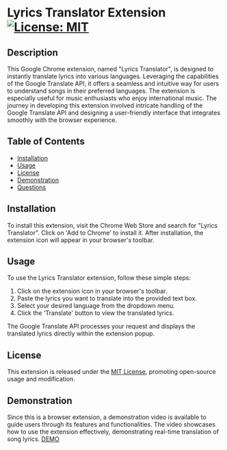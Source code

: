 # Lyrics Translator Extension [![License: MIT](https://img.shields.io/badge/License-MIT-yellow.svg)](https://opensource.org/licenses/MIT)

## Description

This Google Chrome extension, named "Lyrics Translator", is designed to instantly translate lyrics into various languages. Leveraging the capabilities of the Google Translate API, it offers a seamless and intuitive way for users to understand songs in their preferred languages. The extension is especially useful for music enthusiasts who enjoy international music. The journey in developing this extension involved intricate handling of the Google Translate API and designing a user-friendly interface that integrates smoothly with the browser experience.

## Table of Contents

- [Installation](#installation)
- [Usage](#usage)
- [License](#license)
- [Demonstration](#demonstration)
- [Questions](#questions)

## Installation

To install this extension, visit the Chrome Web Store and search for "Lyrics Translator". Click on 'Add to Chrome' to install it. After installation, the extension icon will appear in your browser's toolbar.

## Usage

To use the Lyrics Translator extension, follow these simple steps:
1. Click on the extension icon in your browser's toolbar.
2. Paste the lyrics you want to translate into the provided text box.
3. Select your desired language from the dropdown menu.
4. Click the 'Translate' button to view the translated lyrics.

The Google Translate API processes your request and displays the translated lyrics directly within the extension popup.

## License

This extension is released under the [MIT License](https://opensource.org/licenses/MIT), promoting open-source usage and modification.

## Demonstration

Since this is a browser extension, a demonstration video is available to guide users through its features and functionalities. The video showcases how to use the extension effectively, demonstrating real-time translation of song lyrics.
[DEMO]()
